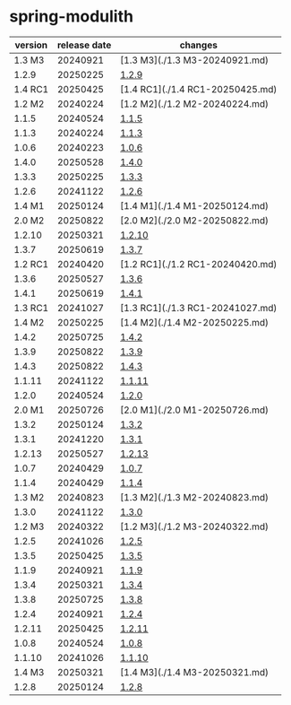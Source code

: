 # spring-modulith	


|version|release date|changes|
|---|---|---|
|1.3 M3|20240921|[1.3 M3](./1.3 M3-20240921.md)|
|1.2.9|20250225|[1.2.9](./1.2.9-20250225.md)|
|1.4 RC1|20250425|[1.4 RC1](./1.4 RC1-20250425.md)|
|1.2 M2|20240224|[1.2 M2](./1.2 M2-20240224.md)|
|1.1.5|20240524|[1.1.5](./1.1.5-20240524.md)|
|1.1.3|20240224|[1.1.3](./1.1.3-20240224.md)|
|1.0.6|20240223|[1.0.6](./1.0.6-20240223.md)|
|1.4.0|20250528|[1.4.0](./1.4.0-20250528.md)|
|1.3.3|20250225|[1.3.3](./1.3.3-20250225.md)|
|1.2.6|20241122|[1.2.6](./1.2.6-20241122.md)|
|1.4 M1|20250124|[1.4 M1](./1.4 M1-20250124.md)|
|2.0 M2|20250822|[2.0 M2](./2.0 M2-20250822.md)|
|1.2.10|20250321|[1.2.10](./1.2.10-20250321.md)|
|1.3.7|20250619|[1.3.7](./1.3.7-20250619.md)|
|1.2 RC1|20240420|[1.2 RC1](./1.2 RC1-20240420.md)|
|1.3.6|20250527|[1.3.6](./1.3.6-20250527.md)|
|1.4.1|20250619|[1.4.1](./1.4.1-20250619.md)|
|1.3 RC1|20241027|[1.3 RC1](./1.3 RC1-20241027.md)|
|1.4 M2|20250225|[1.4 M2](./1.4 M2-20250225.md)|
|1.4.2|20250725|[1.4.2](./1.4.2-20250725.md)|
|1.3.9|20250822|[1.3.9](./1.3.9-20250822.md)|
|1.4.3|20250822|[1.4.3](./1.4.3-20250822.md)|
|1.1.11|20241122|[1.1.11](./1.1.11-20241122.md)|
|1.2.0|20240524|[1.2.0](./1.2.0-20240524.md)|
|2.0 M1|20250726|[2.0 M1](./2.0 M1-20250726.md)|
|1.3.2|20250124|[1.3.2](./1.3.2-20250124.md)|
|1.3.1|20241220|[1.3.1](./1.3.1-20241220.md)|
|1.2.13|20250527|[1.2.13](./1.2.13-20250527.md)|
|1.0.7|20240429|[1.0.7](./1.0.7-20240429.md)|
|1.1.4|20240429|[1.1.4](./1.1.4-20240429.md)|
|1.3 M2|20240823|[1.3 M2](./1.3 M2-20240823.md)|
|1.3.0|20241122|[1.3.0](./1.3.0-20241122.md)|
|1.2 M3|20240322|[1.2 M3](./1.2 M3-20240322.md)|
|1.2.5|20241026|[1.2.5](./1.2.5-20241026.md)|
|1.3.5|20250425|[1.3.5](./1.3.5-20250425.md)|
|1.1.9|20240921|[1.1.9](./1.1.9-20240921.md)|
|1.3.4|20250321|[1.3.4](./1.3.4-20250321.md)|
|1.3.8|20250725|[1.3.8](./1.3.8-20250725.md)|
|1.2.4|20240921|[1.2.4](./1.2.4-20240921.md)|
|1.2.11|20250425|[1.2.11](./1.2.11-20250425.md)|
|1.0.8|20240524|[1.0.8](./1.0.8-20240524.md)|
|1.1.10|20241026|[1.1.10](./1.1.10-20241026.md)|
|1.4 M3|20250321|[1.4 M3](./1.4 M3-20250321.md)|
|1.2.8|20250124|[1.2.8](./1.2.8-20250124.md)|
